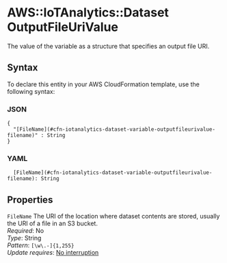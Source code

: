 # AWS::IoTAnalytics::Dataset OutputFileUriValue<a name="aws-properties-iotanalytics-dataset-variable-outputfileurivalue"></a>

The value of the variable as a structure that specifies an output file URI\.

## Syntax<a name="aws-properties-iotanalytics-dataset-variable-outputfileurivalue-syntax"></a>

To declare this entity in your AWS CloudFormation template, use the following syntax:

### JSON<a name="aws-properties-iotanalytics-dataset-variable-outputfileurivalue-syntax.json"></a>

```
{
  "[FileName](#cfn-iotanalytics-dataset-variable-outputfileurivalue-filename)" : String
}
```

### YAML<a name="aws-properties-iotanalytics-dataset-variable-outputfileurivalue-syntax.yaml"></a>

```
  [FileName](#cfn-iotanalytics-dataset-variable-outputfileurivalue-filename): String
```

## Properties<a name="aws-properties-iotanalytics-dataset-variable-outputfileurivalue-properties"></a>

`FileName`  <a name="cfn-iotanalytics-dataset-variable-outputfileurivalue-filename"></a>
The URI of the location where dataset contents are stored, usually the URI of a file in an S3 bucket\.  
*Required*: No  
*Type*: String  
*Pattern*: `[\w\.-]{1,255}`  
*Update requires*: [No interruption](https://docs.aws.amazon.com/AWSCloudFormation/latest/UserGuide/using-cfn-updating-stacks-update-behaviors.html#update-no-interrupt)